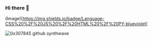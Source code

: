 ### Hi there 👋

(Image)[https://img.shields.io/badge/Language-CSS%20%2F%20JS%20%2F%20HTML%20%2F%20PY-blueviolet]

![0x307845 github synthwave](https://github-readme-stats.vercel.app/api?username=0x307845&show_icons=true&theme=tokyonight)
